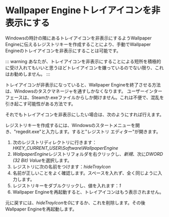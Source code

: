 # Wallpaper Engineトレイアイコンを非表示にする

Windowsの時計の隣にあるトレイアイコンを非表示にするようWallpaper Engineに伝えるレジストリキーを作成することにより、手動でWallpaper Engineのトレイアイコンを非表示にすることは可能です。

::: warning
あなたが、トレイアイコンを非表示にすることによる短所を積極的に受け入れてもいいと思うほどトレイアイコンを嫌っているのでない限り、これはお勧めしません。
:::

トレイアイコンが非表示になっていると、Wallpaper Engineを終了させる方法は、Windowsのタスクマネージャを通すしかなくなります。 ユーザーインターフェースは、Steamか.exeファイルからしか開けません。これは不便で、混乱を引き起こす可能性がある方法です。

それでもトレイアイコンを非表示にしたい場合は、次のようにすれば行えます。

レジストリキーを作成するには、Windowsのスタートメニューを開き、"regedit.exe"と入力します。すると"レジストリ エディター"が開きます。

1. 次のレジストリディレクトリに行きます： *HKEY_CURRENT_USER\Software\WallpaperEngine*
2. *WallpaperEngine*レジストリフォルダを右クリックし、*新規*、次に*DWORD (32 Bit) Value*を選択します。
3. レジストリに次の名前をつけます：*hideTrayIcon*
4. 名前が正しいことをよく確認します。スペースを入れず、全く同じように入力します。
5. レジストリキーをダブルクリックし、値を入れます：*1*
6. Wallpaper Engineを再起動すると、トレイアイコンはもう表示されません。

元に戻すには、*hideTrayIcon*を*0*にするか、これを削除します。その後Wallpaper Engineを再起動します。 